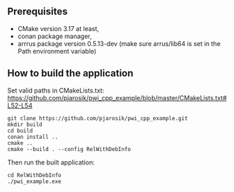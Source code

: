 ## Prerequisites

- CMake version 3.17 at least,
- conan package manager,
- arrrus package version 0.5.13-dev (make sure arrus/lib64 is set in the Path environment variable)

## How to build the application

Set valid paths in CMakeLists.txt: https://github.com/pjarosik/pwi_cpp_example/blob/master/CMakeLists.txt#L52-L54

```
git clone https://github.com/pjarosik/pwi_cpp_example.git
mkdir build
cd build
conan install ..
cmake ..
cmake --build . --config RelWithDebInfo
```
Then run the built application:

```
cd RelWithDebInfo
./pwi_example.exe
```

